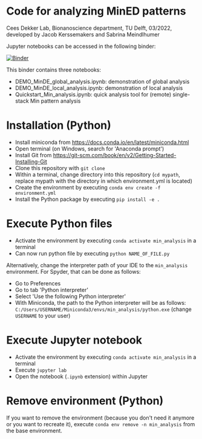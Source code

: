 # Code for analyzing MinED patterns

Cees Dekker Lab, Bionanoscience department, TU Delft, 03/2022, developed by Jacob Kerssemakers and Sabrina Meindlhumer


Jupyter notebooks can be accessed in the following binder:

[![Binder](https://mybinder.org/badge_logo.svg)](https://mybinder.org/v2/gh/M-Sabrina/MinDE_analysis_2022/HEAD)

This binder contains three notebooks:
- DEMO_MinDE_global_analysis.ipynb: demonstration of global analysis
- DEMO_MinDE_local_analysis.ipynb: demonstration of local analysis
- Quickstart_Min_analysis.ipynb: quick analysis tool for (remote) single-stack Min pattern analysis

# Installation (Python)

- Install miniconda from https://docs.conda.io/en/latest/miniconda.html 
- Open terminal (on Windows, search for 'Anaconda prompt')
- Install Git from https://git-scm.com/book/en/v2/Getting-Started-Installing-Git
- Clone this repository with `git clone`
- Within a terminal, change directory into this repository (`cd mypath`, replace mypath with the directory in which environment.yml is located)
- Create the environment by executing `conda env create -f environment.yml`
- Install the Python package by executing `pip install -e .`

# Execute Python files

- Activate the environment by executing `conda activate min_analysis` in a terminal
- Can now run python file by executing `python NAME_OF_FILE.py`

Alternatively, change the interpreter path of your IDE to the `min_analysis` environment.
For Spyder, that can be done as follows:
- Go to Preferences
- Go to tab 'Python interpreter'
- Select 'Use the following Python interpreter'
- With Miniconda, the path to the Python interpreter will be as follows: `C:/Users/USERNAME/Miniconda3/envs/min_analysis/python.exe` (change `USERNAME` to your user)

# Execute Jupyter notebook

- Activate the environment by executing `conda activate min_analysis` in a terminal
- Execute `jupyter lab`
- Open the notebook (`.ipynb` extension) within Jupyter

# Remove environment (Python)

If you want to remove the environment (because you don't need it anymore or you want to recreate it), execute `conda env remove -n min_analysis` from the base environment.
